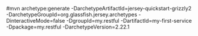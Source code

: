 #mvn archetype:generate -DarchetypeArtifactId=jersey-quickstart-grizzly2 -DarchetypeGroupId=org.glassfish.jersey.archetypes -DinteractiveMode=false -DgroupId=my.restful -DartifactId=my-first-service -Dpackage=my.restful -DarchetypeVersion=2.22.1

